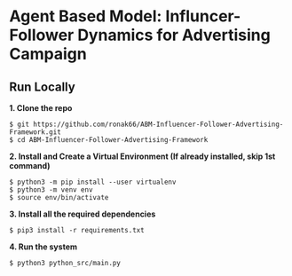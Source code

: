 # Agent Based Model: Influncer-Follower Dynamics for Advertising Campaign


## Run Locally
**1. Clone the repo**
```
$ git https://github.com/ronak66/ABM-Influencer-Follower-Advertising-Framework.git 
$ cd ABM-Influencer-Follower-Advertising-Framework 
```
**2. Install and Create a Virtual Environment (If already installed, skip 1st command)**    
```
$ python3 -m pip install --user virtualenv
$ python3 -m venv env
$ source env/bin/activate
```
**3. Install all the required dependencies**    
```
$ pip3 install -r requirements.txt
```
**4. Run the system**  
```
$ python3 python_src/main.py
```
